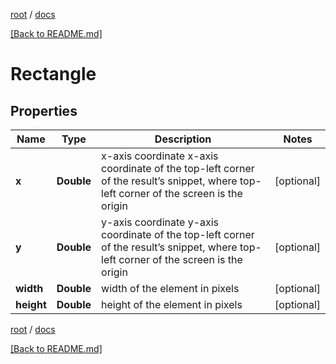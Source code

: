 [root](./../ "root") / [docs](./ "docs")

[[Back to README.md]](./../README.md "[Back to README.md]")

# Rectangle

## Properties

| Name | Type | Description | Notes |
|------------ | ------------- | ------------- | -------------|
|**x** | **Double** | x-axis coordinate x-axis coordinate of the top-left corner of the result’s snippet, where top-left corner of the screen is the origin |  [optional] |
|**y** | **Double** | y-axis coordinate y-axis coordinate of the top-left corner of the result’s snippet, where top-left corner of the screen is the origin |  [optional] |
|**width** | **Double** | width of the element in pixels |  [optional] |
|**height** | **Double** | height of the element in pixels |  [optional] |

[root](./../ "root") / [docs](./ "docs")

[[Back to README.md]](./../README.md "[Back to README.md]")